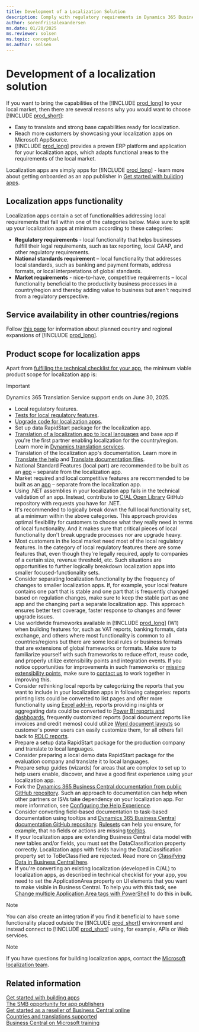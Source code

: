 ```yaml
---
title: Development of a Localization Solution
description: Comply with regulatory requirements in Dynamics 365 Business Central.
author: sorenfriisalexandersen
ms.date: 01/20/2025
ms.reviewer: solsen
ms.topic: conceptual
ms.author: solsen
---
```


# Development of a localization solution

If you want to bring the capabilities of the [!INCLUDE [prod_long](../../includes/prod_long.md)] to your local market, then there are several reasons why you would want to choose [!INCLUDE [prod_short](../../includes/prod_short.md)]:

- Easy to translate and strong base capabilities ready for localization.
- Reach more customers by showcasing your localization apps on Microsoft AppSource.
- [!INCLUDE [prod_long](../../includes/prod_long.md)] provides a proven ERP platform and application for your localization apps, which adapts functional areas to the requirements of the local market.  

Localization apps are simply apps for [!INCLUDE [prod_long](../../includes/prod_long.md)] - learn more about getting onboarded as an app publisher in [Get started with building apps](get-started.md).  

## Localization apps functionality

Localization apps contain a set of functionalities addressing local requirements that fall within one of the categories below. Make sure to split up your localization apps at minimum according to these categories:  

* **Regulatory requirements** - local functionality that helps businesses fulfill their legal requirements, such as tax reporting, local GAAP, and other regulatory requirements.
* **National standards requirement** – local functionality that addresses local standards, such as banking and payment formats, address formats, or local interpretations of global standards.
* **Market requirements**   - nice-to-have, competitive requirements – local functionality beneficial to the productivity business processes in a country/region and thereby adding value to business but aren't required from a regulatory perspective.

<!--Skip for now ## Documentation and adoption

Good and consistent tooltips and documentation will help users adopt your features fast and alleviate most of your support burden.

An important part of your localization app will be setup data for the production company that will help users get up and running quickly and with minimum effort.-->

## Service availability in other countries/regions

Follow [this page](../../compliance/apptest-countries-and-translations.md) for information about planned country and regional expansions of [!INCLUDE [prod_long](../../includes/prod_long.md)].

<!-- skip for now ## Business Central companion/mobile apps availability

Even though [Business Central companion/mobile apps](/dynamics365/business-central/install-mobile-app) are globally available in Microsoft Store, Apple App Store, or Google Play the respective store listing may appear in English. Once Business Central is made available in a given country, we will make sure to update the store listings using local language.

> [!NOTE]  
> The companion apps are designed to work with every localized app even before we update the marketing part of the store listing.

## Monetization

As a partner developing a localization app, you are free to decide how monetization of your apps should work. Localization apps are considered like any other apps and the market is open any partner and apps in a given country. It is up to you to build a monetization mechanism for your app - as well as mechanisms to control who uses your app. -->

<!-- skip for now ## Submitting your localization app to AppSource

Apart from the regular app details you fill out when [submitting your app](https://go.microsoft.com/fwlink/?linkid=869733), there are a few things to emphasize in the app submission process for localization apps.  

The following list describes the top things to be explicit about:

- Country or group of countries that the app applies to  
- Language or languages included in the app  
- Describe and categorize each local regulatory feature included in your localization app  -->

## Product scope for localization apps

Apart from [fulfilling the technical checklist for your app](../devenv-checklist-submission.md), the minimum viable product scope for localization app is:

> [!IMPORTANT]
> Dynamics 365 Translation Service support ends on June 30, 2025.

- Local regulatory features.
- [Tests for local regulatory features](../../compliance/apptest-testingyourextension.md).
- [Upgrade code for localization apps](../devenv-upgrading-extensions.md).
- Set up data RapidStart package for the localization app.
- [Translation of a localization app to local languages](../devenv-work-with-translation-files.md) and base app if you're the first partner enabling localization for the country/region. Learn more in [Dynamics translation services](/dynamics365/unified-operations/fin-ops-core/dev-itpro/lifecycle-services/translation-service-overview).
- Translation of the localization app's documentation. Learn more in [Translate the help](../../user-assistance.md#translate-the-help) and [Translate documentation files](/dynamics365/unified-operations/dev-itpro/lifecycle-services/use-translation-service-ua).
- National Standard Features (local part) are recommended to be built as an [app](opportunity-app-publisher.md) – separate from the localization app.
- Market required and local competitive features are recommended to be built as an [app](opportunity-app-publisher.md) – separate from the localization app.
- Using .NET assemblies in your localization app fails in the technical validation of an app. Instead, contribute to [C/AL Open Library](https://github.com/Microsoft/cal-open-library) GitHub repository with requests you have for .NET.
- It's recommended to logically break down the full local functionality set, at a minimum within the above categories. This approach provides optimal flexibility for customers to choose what they really need in terms of local functionality. And it makes sure that critical pieces of local functionality don't break upgrade processes nor are upgrade heavy.
- Most customers in the local market need most of the local regulatory features. In the category of local regulatory features there are some features that, even though they're legally required, apply to companies of a certain size, revenue threshold, etc. Such situations are opportunities to further logically breakdown localization apps into smaller focused-functionality sets.
- Consider separating localization functionality by the frequency of changes to smaller localization apps. If, for example, your local feature contains one part that is stable and one part that is frequently changed based on regulation changes, make sure to keep the stable part as one app and the changing part a separate localization app. This approach ensures better test coverage, faster response to changes and fewer upgrade issues.
- Use worldwide frameworks available in [!INCLUDE [prod_long](../../includes/prod_long.md)] (W1) when building features for, such as VAT reports, banking formats, data exchange, and others where most functionality is common to all countries/regions but there are some local rules or business formats that are extensions of global frameworks or formats. Make sure to familiarize yourself with such frameworks to reduce effort, reuse code, and properly utilize extensibility points and integration events. If you notice opportunities for improvements in such frameworks or [missing extensibility points](https://github.com/Microsoft/ALAppExtensions/issues), make sure to [contact us](mailto:d365bcloc@microsoft.com) to work together in improving this.
- Consider rethinking local reports by categorizing the reports that you want to include in your localization apps in following categories: reports printing lists could be converted to list pages and offer more functionality using [Excel add-in](/dynamics365/business-central/about-export-data), reports providing insights or aggregating data could be converted to [Power BI reports and dashboards](/dynamics365/business-central/across-how-use-financials-data-source-powerbi), frequently customized reports (local document reports like invoices and credit memos) could utilize [Word document layouts](../devenv-howto-report-layout.md) so customer's power users can easily customize them, for all others fall back to [RDLC reports](../devenv-howto-rdl-report-layout.md).
- Prepare a setup data RapidStart package for the production company and translate to local languages.
- Consider preparing a local demo data RapidStart package for the evaluation company and translate it to local languages.
- Prepare setup guides (wizards) for areas that are complex to set up to help users enable, discover, and have a good first experience using your localization app.
- Fork the [Dynamics 365 Business Central documentation from public GitHub repository](https://github.com/MicrosoftDocs/dynamics365smb-docs). Such an approach to documentation can help when other partners or ISVs take dependency on your localization app. For more information, see [Configuring the Help Experience](../../deployment/configure-help.md).
- Consider converting field-based documentation to task-based documentation using tooltips and [Dynamics 365 Business Central documentation GitHub repository](https://github.com/MicrosoftDocs/dynamics365smb-docs). [Rulesets](../devenv-rule-set-syntax-for-code-analysis-tools.md) can help you ensure, for example, that no fields or actions are missing [tooltips](../../user-assistance.md#guidelines-for-tooltip-text).
- If your localization apps are extending Business Central data model with new tables and/or fields, you must set the DataClassification property correctly. Localization apps with fields having the DataClassification property set to ToBeClassified are rejected. Read more on [Classifying Data in Business Central here](../devenv-classifying-data.md).
- If you're converting an existing localization (developed in C/AL) to localization apps<!-- link not valid (check this [video](https://mbspartner.microsoft.com/D365/Videos/101769)(requires PartnerSource access))-->, as described in technical checklist for your app, you need to set the ApplicationArea property on UI elements that you want to make visible in Business Central. To help you with this task, see [Change multiple Application Area tags with PowerShell](https://www.microsoft.com/en-us/dynamics-365/blog/it-professional/2018/06/06/navapplicationareahelper/?source=nav) to do this in bulk.

> [!NOTE]  
> You can also create an integration if you find it beneficial to have some functionality placed outside the [!INCLUDE [prod_short](../../includes/prod_short.md)] environment and instead connect to [!INCLUDE [prod_short](../../includes/prod_short.md)] using, for example,  APIs or Web services.

> [!NOTE]  
> If you have questions for building localization apps, contact the [Microsoft localization team](mailto:d365bcloc@microsoft.com).

## Related information

[Get started with building apps](get-started.md)  
[The SMB opportunity for app publishers](opportunity-app-publisher.md)  
[Get started as a reseller of Business Central online](../../administration/get-started-online.md)  
[Countries and translations supported](../../compliance/apptest-countries-and-translations.md)  
[Business Central on Microsoft training](/learn/dynamics365/business-central?WT.mc_id=dyn365bc_landingpage-docs)  